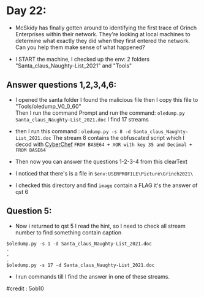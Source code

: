 # Day 22:

- McSkidy has finally gotten around to identifying the first trace of Grinch Enterprises within their network. They're looking at local machines to determine what exactly they did when they first entered the network. Can you help them make sense of what happened?

- I START the machine, I checked up the env: 2 folders "Santa_claus_Naughty-List_2021" and "Tools"

## Answer questions 1,2,3,4,6:

- I opened the santa folder I found the malicious file then I copy this file to "Tools/oledump_V0_0_60"  
Then I run the command Prompt 
and run the command: `oledump.py Santa_claus_Naughty-List_2021.doc`
I find 17 streams

- then I run this command : `oledump.py -s 8 -d Santa_claus_Naughty-List_2021.doc`
The stream 8 contains the obfuscated script which I decod with  [CyberChef](https://gchq.github.io/CyberChef/)
`FROM BASE64 + XOR with key 35 and Decimal + FROM BASE64`

- Then now you can answer the questions 1-2-3-4 from this clearText

- I noticed that there's is a file in `$env:USERPROFILE\Picture\Grinch2021\`
- I checked this directory and find `image` contain a FLAG it's the answer of qst 6

## Question 5:
- Now i returned to qst 5 I read the hint, so I need to check all stream number to find something contain caption 
```
$oledump.py -s 1 -d Santa_claus_Naughty-List_2021.doc
.
.
.
$oledump.py -s 17 -d Santa_claus_Naughty-List_2021.doc
```
- I run commands till I find the answer in one of these streams.

#credit : 5ob10
